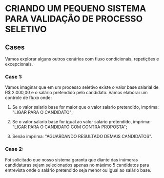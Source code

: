 # CRIANDO UM PEQUENO SISTEMA PARA VALIDAÇÃO DE PROCESSO SELETIVO

## Cases

Vamos explorar alguns outros cenários com fluxo condicionais, repetições e excepcionais.

### Case 1:

Vamos imaginar que em um processo seletivo existe o valor base salarial de R$ 2.000,00 e o salário pretendido pelo candidato. Vamos elaborar um controle de fluxo onde:

1. Se o valor salario base for maior que o valor salario pretendido, imprima: "LIGAR PARA O CANDIDATO";

2. Se o valor salario base for igual ao valor salario pretendido, imprima: "LIGAR PARA O CANDIDATO COM CONTRA PROPOSTA";

3. Senão imprima: "AGUARDANDO RESULTADO DEMAIS CANDIDATOS".

### Case 2:

Foi solicitado que nosso sistema garanta que diante das inúmeras candidaturas sejam selecionados apenas no máximo 5 candidatos para entrevista onde o salário pretendido seja menor ou igual ao salário base.
